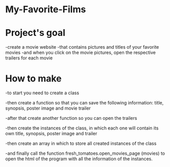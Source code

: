 # My-Favorite-Films

# Project's goal
-create a movie website
-that contains pictures and titles of your favorite movies
-and when you click on the movie pictures, open the respective trailers for each movie

# How to make
-to start you need to create a class

-then create a function so that you can save the following information: title, synopsis, poster image and movie trailer

-after that create another function so you can open the trailers

-then create the instances of the class, in which each one will contain its own title, synopsis, poster image and trailer

-then create an array in which to store all created instances of the class

-and finally call the function fresh_tomatoes.open_movies_page (movies) to open the html of the program with all the information of the instances.





